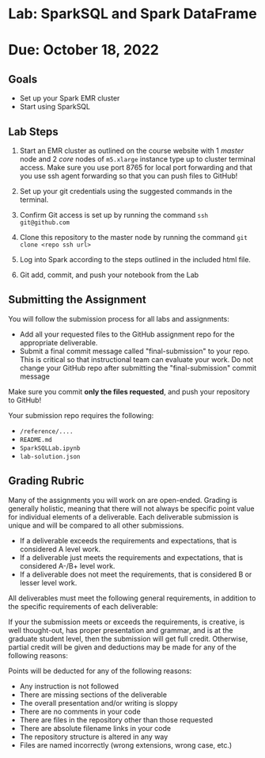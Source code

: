 # Lab: SparkSQL and Spark DataFrame

# Due: October 18, 2022

## Goals

-   Set up your Spark EMR cluster
-   Start using SparkSQL

## Lab Steps

1. Start an EMR cluster as outlined on the course website with 1 _master_ node and 2 _core_ nodes of `m5.xlarge` instance type up to cluster terminal access. Make sure you use port 8765 for local port forwarding and that you use ssh agent forwarding so that you can push files to GitHub!

2. Set up your git credentials using the suggested commands in the terminal.

3. Confirm Git access is set up by running the command `ssh git@github.com`

4. Clone this repository to the master node by running the command `git clone <repo ssh url>`

5. Log into Spark according to the steps outlined in the included html file.

6. Git add, commit, and push your notebook from the Lab

## Submitting the Assignment

You will follow the submission process for all labs and assignments:

- Add all your requested files to the GitHub assignment repo for the appropriate deliverable.
- Submit a final commit message called "final-submission" to your repo. This is critical so that instructional team can evaluate your work. Do not change your GitHub repo after submitting the "final-submission" commit message

Make sure you commit **only the files requested**, and push your repository to GitHub!

Your submission repo requires the following:

- `/reference/....`
- `README.md`
- `SparkSQLLab.ipynb`
- `lab-solution.json`

## Grading Rubric

Many of the assignments you will work on are open-ended. Grading is generally holistic, meaning that there will not always be specific point value for individual elements of a deliverable. Each deliverable submission is unique and will be compared to all other submissions.

- If a deliverable exceeds the requirements and expectations, that is considered A level work.
- If a deliverable just meets the requirements and expectations, that is considered A-/B+ level work.
- If a deliverable does not meet the requirements, that is considered B or lesser level work.

All deliverables must meet the following general requirements, in addition to the specific requirements of each deliverable:

If your the submission meets or exceeds the requirements, is creative, is well thought-out, has proper presentation and grammar, and is at the graduate student level, then the submission will get full credit. Otherwise, partial credit will be given and deductions may be made for any of the following reasons:

Points will be deducted for any of the following reasons:

- Any instruction is not followed
- There are missing sections of the deliverable
- The overall presentation and/or writing is sloppy
- There are no comments in your code
- There are files in the repository other than those requested
- There are absolute filename links in your code
- The repository structure is altered in any way
- Files are named incorrectly (wrong extensions, wrong case, etc.)
